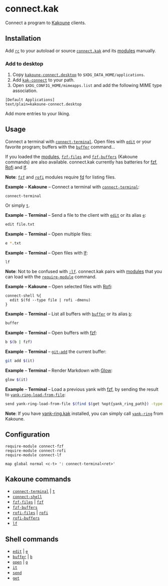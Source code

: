 # connect.kak

Connect a program to [Kakoune] clients.

## Installation

Add [`rc`] to your autoload or source [`connect.kak`] and its [modules] manually.

### Add to desktop

1. Copy [`kakoune-connect.desktop`] to `$XDG_DATA_HOME/applications`.
2. Add [`kak-connect`] to your path.
3. Open `$XDG_CONFIG_HOME/mimeapps.list` and add the following MIME type association.

```
[Default Applications]
text/plain=kakoune-connect.desktop
```

Add more entries to your liking.

[`kakoune-connect.desktop`]: share/applications/kakoune-connect.desktop
[`kak-connect`]: bin/kak-connect

## Usage

Connect a terminal with [`connect-terminal`].  Open files with [`edit`] or your
favorite program; buffers with the [`buffer`] command…

If you loaded the [modules], [`fzf-files`] and [`fzf-buffers`] (Kakoune commands)
are also available.  connect.kak currently has batteries for [fzf], [Rofi] and [lf].

**Note**: [`fzf`] and [`rofi`] modules require [fd] for listing files.

**Example** – **Kakoune** – Connect a terminal with [`connect-terminal`]:

``` kak
connect-terminal
```

Or simply [`t`].

**Example** – **Terminal** – Send a file to the client with [`edit`] or its alias [`e`]:

``` sh
edit file.txt
```

**Example** – **Terminal** – Open multiple files:

``` sh
e *.txt
```

**Example** – **Terminal** – Open files with [lf]:

``` sh
lf
```

**Note**: Not to be confused with [`:lf`][`lf`].  connect.kak pairs with [modules]
that you can load with the [`require-module`] command.

**Example** – **Kakoune** – Open selected files with [Rofi]:

``` kak
connect-shell %{
  edit $(fd --type file | rofi -dmenu)
}
```

**Example** – **Terminal** – List all buffers with [`buffer`] or its alias [`b`]:

``` sh
buffer
```

**Example** – **Terminal** – Open buffers with [fzf]:

``` sh
b $(b | fzf)
```

**Example** – **Terminal** – [`git-add`] the current buffer:

``` sh
git add $(it)
```

**Example** – **Terminal** – Render Markdown with [Glow]:

``` sh
glow $(it)
```

**Example** – **Terminal** – Load a previous yank with [fzf], by sending the result to [`yank-ring-load-from-file`]:

``` sh
send yank-ring-load-from-file $(find $(get %opt{yank_ring_path}) -type f | sort -n -r | fzf --preview 'cat {}')
```

**Note**: If you have [yank-ring.kak] installed, you can simply call [`yank-ring`] from Kakoune.

## Configuration

``` kak
require-module connect-fzf
require-module connect-rofi
require-module connect-lf

map global normal <c-t> ': connect-terminal<ret>'
```

## Kakoune commands

- [`connect-terminal`] | [`t`]
- [`connect-shell`]
- [`fzf-files`] | [`fzf`]
- [`fzf-buffers`]
- [`rofi-files`] | [`rofi`]
- [`rofi-buffers`]
- [`lf`]

[`rc`]: rc
[modules]: rc/modules

[`connect.kak`]: rc/connect.kak
[`connect-terminal`]: rc/connect.kak
[`connect-shell`]: rc/connect.kak
[`t`]: rc/connect.kak

[`fzf`]: rc/modules/fzf.kak
[`fzf-files`]: rc/modules/fzf.kak
[`fzf-buffers`]: rc/modules/fzf.kak

[`rofi`]: rc/modules/rofi.kak
[`rofi-files`]: rc/modules/rofi.kak
[`rofi-buffers`]: rc/modules/rofi.kak

[`lf`]: rc/modules/lf.kak

## Shell commands

- [`edit`] | [`e`]
- [`buffer`] | [`b`]
- [`open`] | [`o`]
- [`it`]
- [`send`]
- [`get`]

[`edit`]: rc/paths/commands/edit
[`e`]: rc/paths/aliases/e
[`buffer`]: rc/paths/commands/buffer
[`b`]: rc/paths/aliases/b
[`open`]: rc/paths/commands/open
[`o`]: rc/paths/aliases/o
[`it`]: rc/paths/commands/it
[`send`]: rc/paths/commands/send
[`get`]: rc/paths/commands/get

[Kakoune]: https://kakoune.org
[fzf]: https://github.com/junegunn/fzf
[Rofi]: https://github.com/davatorium/rofi
[lf]: https://github.com/gokcehan/lf
[fd]: https://github.com/sharkdp/fd
[jq]: https://stedolan.github.io/jq/
[yank-ring.kak]: https://github.com/alexherbo2/yank-ring.kak
[`yank-ring`]: https://github.com/alexherbo2/yank-ring.kak
[`yank-ring-load-from-file`]: https://github.com/alexherbo2/yank-ring.kak
[`git-add`]: https://git-scm.com/docs/git-add
[Glow]: https://github.com/charmbracelet/glow
[`require-module`]: https://github.com/mawww/kakoune/blob/master/doc/pages/commands.asciidoc#module-commands
